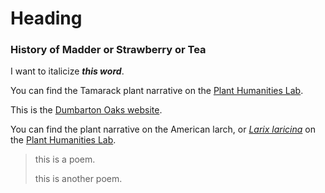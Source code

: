 
# Heading

### History of Madder or Strawberry or Tea

I want to italicize ***this word***.

You can find the Tamarack plant narrative on the [Plant Humanities Lab](https://lab.plant-humanities.org/).

This is the [Dumbarton Oaks website](https://www.doaks.org/visit/garden).

You can find the plant narrative on the American larch, or *[Larix laricina](https://en.wikipedia.org/wiki/Larix_laricina)* on the [Plant Humanities Lab](https://lab.plant-humanities.org/).

>this is a poem.
>
>this is another poem.



